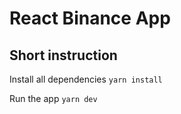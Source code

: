 # React Binance App

## Short instruction
Install all dependencies
`yarn install`

Run the app
`yarn dev`
